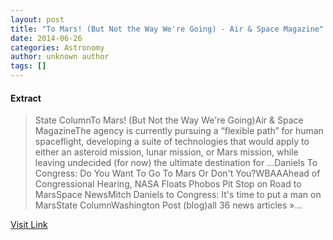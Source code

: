 ```yaml
---
layout: post
title: "To Mars! (But Not the Way We're Going) - Air & Space Magazine"
date: 2014-06-26
categories: Astronomy
author: unknown author
tags: []
---
```





#### Extract
>State ColumnTo Mars! (But Not the Way We&#39;re Going)Air & Space MagazineThe agency is currently pursuing a “flexible path” for human spaceflight, developing a suite of technologies that would apply to either an asteroid mission, lunar mission, or Mars mission, while leaving undecided (for now) the ultimate destination for ...Daniels To Congress: Do You Want To Go To Mars Or Don&#39;t You?WBAAAhead of Congressional Hearing, NASA Floats Phobos Pit Stop on Road to MarsSpace NewsMitch Daniels to Congress: It&#39;s time to put a man on MarsState ColumnWashington Post (blog)all 36 news articles&nbsp;&raquo;...



[Visit Link](http://news.google.com/news/url?sa=t&fd=R&ct2=us&usg=AFQjCNF6dqTYw3BkKCl2Nab5oNXepTO7RQ&clid=c3a7d30bb8a4878e06b80cf16b898331&cid=52778542396787&ei=nQ6sU8r5CYjtgAeAhYHgDQ&url=http://www.airspacemag.com/daily-planet/mars-not-way-were-going-180951855/)


